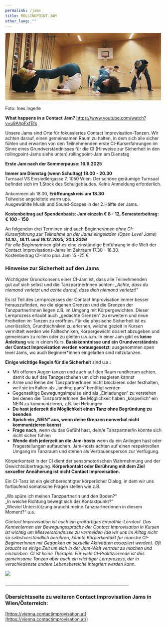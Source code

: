 ```yaml
---
permalink: /jams
title: ROLLINGPOINT-JAM
other_lang: ""
---
```

![](/assets/uploads/image00015-kopie.jpeg)

Foto: Ines Ingerle

**What happens in a Contact Jam?** <https://www.youtube.com/watch?v=u9AhpFxfEfs>

Unsere Jams sind Orte für fokussiertes Contact Improvisation-Tanzen. Wir achten darauf, einen gemeinsamen Raum zu halten, in dem sich alle sicher fühlen und erwarten von den Teilnehmenden erste CI-Kurserfahrungen im Sinne eines Grundverständnisses für die CI (Hinweise zur Sicherheit in den rollingpoint-Jams siehe unten).rollingpoint-Jam am Dienstag

**Erste Jam nach der Sommerpause: 16.9.2025**

**Immer am Dienstag (wenn Schultag) 18.00 - 20.30** \
Turnsaal VS Einsiedlergasse 7, 1050 Wien. Der schöne geräumige Turnsaal befindet sich im 1.Stock des Schulgebäudes. Keine Anmeldung erforderlich.

Ankommen ab 18.00, **Eröffnungskreis um 18.30**\
Teilweise angeleitete warm ups.\
Ausgewählte Musik und Sound-Scapes in der 2.Hälfte der Jams.

**Kostenbeitrag auf Spendenbasis: Jam einzeln € 8 - 12, Semesterbeitrag: € 100 - 150**

An folgenden drei Terminen sind auch Beginner*innen ohne CI-Kurserfahrung zur Teilnahme an der Jams eingeladen (Open Level Jams)\
**14.10., 18.11. und 16.12.2025, 20.1.2026**\
Für alle Beginner*innen gibt es eine einstündige Einführung in die Welt der Contact Improvisations-Jams im Zeitraum 17.30 - 18.30. \
Kostenbeitrag CI-Intro plus Jam 15 -25 €

<div class="named-anchor" id="special"></div>

### **Hinweise zur Sicherheit auf den Jams**

Wichtigster Grundkonsens einer CI-Jam ist, dass alle Teilnehmenden gut auf sich selbst und die TanzpartnerInnen achten: *„Achte, dass du niemand verletzt und achte darauf, dass dich niemand verletzt!"*

Es ist Teil des Lernprozesses der Contact Improvisation immer besser herauszufinden, wo die eigenen Grenzen und die Grenzen der TanzpartnerInnen liegen z.B. im Umgang mit Körpergewichten. Dieser Lernprozess erlaubt auch „gedachte Grenzen“ zu erweitern und neue Freiheiten im Tanzen zu eröffnen. Für die physische Sicherheit ist es unerlösslich, Grundtechniken zu erlernen, welche gezielt in Kursen vermittelt werden wie Falltechniken, Körpergewicht dosiert abzugeben und gemeinsam zu rollen oder zu gleiten u.v.a.m. In einer Jam gibt es **keine Anleitung** wie in einem Kurs. **Basiskenntnisse** **und ein** **Grundverständnis der Contact Improvisation werden** **vorausgesetzt**; ausgenommen open level Jams, wo auch Beginner*innen eingeladen sind mitzutanzen.

**Einige wichtige Regeln für die Sicherheit** sind u.a.:

* Mit offenen Augen tanzen und auch auf den Raum rundherum achten, damit du auf das Tanzgeschehen um dich reagieren kannst
* Arme und Beine der TanzpartnerInnen nicht blockieren oder festhalten, weil sie im Fallen als „landing pads“ benötigt werden
* Gegenseitige Bewegungsimpulse sind als „Einladungen“ zu verstehen bei denen die TanzpartnerInnen die Möglichkeit haben „körperlich“ ein NEIN zu kommunizieren, z.B. bei Hebungen
* **Du hast jederzeit die Möglichkeit einen Tanz ohne Begründung zu beenden**
* **Sprich ein „NEIN“ aus, wenn deine Grenzen nonverbal nicht kommunizieren kannst** 
* **Frage nach**, wenn du das Gefühl hast, dein/e Tanzpartner/in könnte sich nicht sicher fühlen
* **Wende dich jederzeit an die Jam-hosts** wenn du ein Anliegen hast oder Fragestellungen auftauchen. Jam-hosts achten auf einen respektvollen Umgang im Tanzraum und stehen als Vertrauensperson zur Verfügung.

Körperkontakt in der CI dient der sensomotorischen Wahrnehmung und der Gewichtsübertragung. **Körperkontakt oder Berührung mit dem Ziel sexueller Annäherung ist nicht Contact Improvisation.**

Ein CI-Tanz ist ein gleichberechtigter körperlicher Dialog, in dem wir uns fortlaufend somatische Fragen stellen wie z.B. 

„Wo spüre ich meinen TanzpartnerIn und den Boden?“\
„In welche Richtung bewegt sich der Kontaktpunkt?“\
„Wieviel Unterstützung braucht meine TanzpartnerInnen in diesem Moment?“ u.a.

*Contact Improvisation ist auch ein großartiges Empathie-Lerntool. Das Kennenlernen der Bewegungssprache der Contact Improvisation in Kursen ist wichtig um Missverständnisse zu vermeiden (da wir uns im Alltag nicht so selbstverständlich berühren, könnte Körperkontakt für manche CI-BeginnerInnen mit Gedanken an sexuelle Aktivitäten assoziiert werden). Oft braucht es einige Zeit um sich in der Jam-Welt vertraut zu machen und einzuleben. CI ist keine Therapie. Für viele CI-Praktizierende ist das gemeinsame Tanzen aber auch ein wichtiger Lernprozess, der in verschiedenste andere Lebensbereiche integriert werden kann.*

![](/assets/uploads/img_0198.jpg)

\_\_\_\_\_\_\_\_\_\_\_\_\_\_\_\_\_\_\_\_\_\_\_\_\_\_\_\_\_\_\_\_\_\_\_\_\_\_\_\_\_\_\_\_\_\_\_\_\_\_\_\_\_\_\_\_\_\_\_\_\_\_

### Übersichtsseite zu weiteren Contact Improvisation Jams in Wien/Österreich:

[https://vienna.contactimprovisation.at](https://vienna.contactimprovisation.at/)